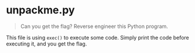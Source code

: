 # unpackme.py

> Can you get the flag? Reverse engineer this Python program.

This file is using `exec()` to execute some code. Simply print the code before executing it, and you get the flag.
